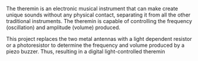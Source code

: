 The theremin is an electronic musical instrument that can make create unique sounds without any physical contact, separating it from all the other traditional instruments. The theremin is capable of controlling the frequency (oscillation) and amplitude (volume) produced.

This project replaces the two metal antennas with a light dependent resistor or a photoresistor to determine the frequency and volume produced by a piezo buzzer. Thus, resulting in a digital light-controlled theremin
